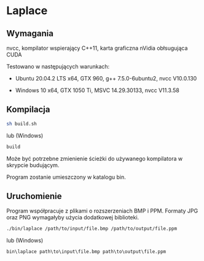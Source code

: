 # Laplace

## Wymagania

nvcc, kompilator wspierający C++11, karta graficzna nVidia obłsugująca CUDA

Testowano w następujących warunkach:

- Ubuntu 20.04.2 LTS x64, GTX 960, g++ 7.5.0-6ubuntu2, nvcc V10.0.130

- Windows 10 x64, GTX 1050 Ti, MSVC 14.29.30133, nvcc V11.3.58

## Kompilacja

```bash
sh build.sh
```

lub (Windows)

```bat
build
```

Może być potrzebne zmienienie ścieżki do używanego kompilatora w skrypcie budującym.

Program zostanie umieszczony w katalogu bin.

## Uruchomienie

Program współpracuje z plikami o rozszerzeniach BMP i PPM. Formaty JPG oraz PNG wymagałyby użycia dodatkowej biblioteki.

```bash
./bin/laplace /path/to/input/file.bmp /path/to/output/file.ppm
```

lub (Windows)

```bat
bin\laplace path\to\input\file.bmp path\to\output\file.ppm
```
